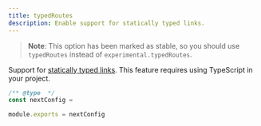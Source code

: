 ```yaml
---
title: typedRoutes
description: Enable support for statically typed links.
---
```


> **Note**: This option has been marked as stable, so you should use `typedRoutes` instead of `experimental.typedRoutes`.

Support for [statically typed links](/docs/app/api-reference/config/typescript#statically-typed-links). This feature requires using TypeScript in your project.

```js filename="next.config.js"
/** @type  */
const nextConfig = 

module.exports = nextConfig
```